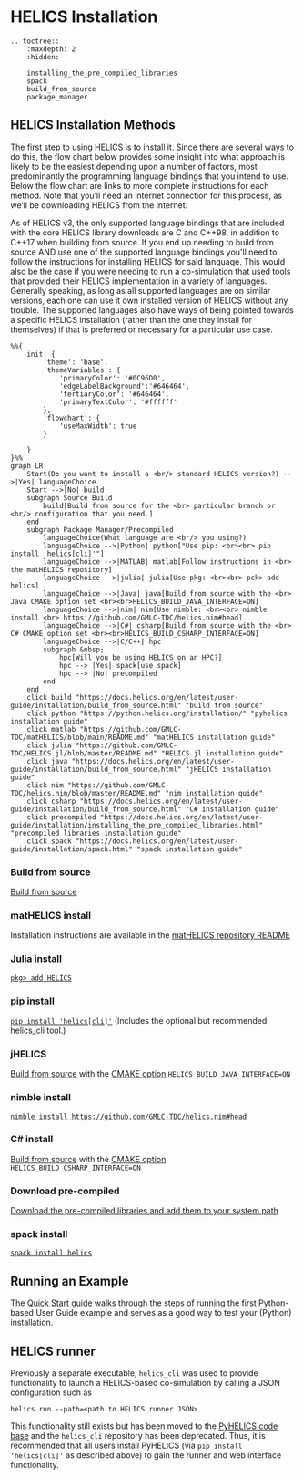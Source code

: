 # HELICS Installation

```{eval-rst}
.. toctree::
    :maxdepth: 2
    :hidden:

    installing_the_pre_compiled_libraries
    spack
    build_from_source
    package_manager
```

## HELICS Installation Methods

The first step to using HELICS is to install it. Since there are several ways to do this, the flow chart below provides some insight into what approach is likely to be the easiest depending upon a number of factors, most predominantly the programming language bindings that you intend to use. Below the flow chart are links to more complete instructions for each method. Note that you’ll need an internet connection for this process, as we’ll be downloading HELICS from the internet.

As of HELICS v3, the only supported language bindings that are included with the core HELICS library downloads are C and C++98, in addition to C++17 when building from source. If you end up needing to build from source AND use one of the supported language bindings you'll need to follow the instructions for installing HELICS for said language. This would also be the case if you were needing to run a co-simulation that used tools that provided their HELICS implementation in a variety of languages. Generally speaking, as long as all supported languages are on similar versions, each one can use it own installed version of HELICS without any trouble. The supported languages also have ways of being pointed towards a specific HELICS installation (rather than the one they install for themselves) if that is preferred or necessary for a particular use case.

```{mermaid}
%%{
    init: {
        'theme': 'base',
        'themeVariables': {
            'primaryColor': '#0C96D0',
            'edgeLabelBackground':'#646464',
            'tertiaryColor': '#646464',
            'primaryTextColor': '#ffffff'
        },
        'flowchart': {
            'useMaxWidth': true
        }

    }
}%%
graph LR
    Start(Do you want to install a <br/> standard HELICS version?) -->|Yes| languageChoice
    Start -->|No| build
    subgraph Source Build
        build[Build from source for the <br> particular branch or <br/> configuration that you need.]
    end
    subgraph Package Manager/Precompiled
        languageChoice(What language are <br/> you using?)
        languageChoice -->|Python| python["Use pip: <br><br> pip install 'helics[cli]'"]
        languageChoice -->|MATLAB| matlab[Follow instructions in <br> the matHELICS repository]
        languageChoice -->|julia| julia[Use pkg: <br><br> pck> add helics]
        languageChoice -->|Java| java[Build from source with the <br> Java CMAKE option set <br><br>HELICS_BUILD_JAVA_INTERFACE=ON]
        languageChoice -->|nim| nim[Use nimble: <br><br> nimble install <br> https://github.com/GMLC-TDC/helics.nim#head]
        languageChoice -->|C#| csharp[Build from source with the <br> C# CMAKE option set <br><br>HELICS_BUILD_CSHARP_INTERFACE=ON]
        languageChoice -->|C/C++| hpc
        subgraph &nbsp;
            hpc[Will you be using HELICS on an HPC?]
            hpc --> |Yes| spack[use spack]
            hpc --> |No| precompiled
        end
    end
    click build "https://docs.helics.org/en/latest/user-guide/installation/build_from_source.html" "build from source"
    click python "https://python.helics.org/installation/" "pyhelics installation guide"
    click matlab "https://github.com/GMLC-TDC/matHELICS/blob/main/README.md" "matHELICS installation guide"
    click julia "https://github.com/GMLC-TDC/HELICS.jl/blob/master/README.md" "HELICS.jl installation guide"
    click java "https://docs.helics.org/en/latest/user-guide/installation/build_from_source.html" "jHELICS installation guide"
    click nim "https://github.com/GMLC-TDC/helics.nim/blob/master/README.md" "nim installation guide"
    click csharp "https://docs.helics.org/en/latest/user-guide/installation/build_from_source.html" "C# installation guide"
    click precompiled "https://docs.helics.org/en/latest/user-guide/installation/installing_the_pre_compiled_libraries.html" "precompiled libraries installation guide"
    click spack "https://docs.helics.org/en/latest/user-guide/installation/spack.html" "spack installation guide"
```

### Build from source

[Build from source](./build_from_source.md)

### matHELICS install

Installation instructions are available in the [matHELICS repository README](https://github.com/GMLC-TDC/matHELICS/blob/main/README.md)

### Julia install

[`pkg> add HELICS`](https://github.com/GMLC-TDC/HELICS.jl/blob/master/README.md)

### pip install

[`pip install 'helics[cli]'`](https://python.helics.org/) (Includes the optional but recommended helics_cli tool.)

### jHELICS

[Build from source](./build_from_source.md) with the [CMAKE option](./helics_cmake_options.md) `HELICS_BUILD_JAVA_INTERFACE=ON`

### nimble install

[`nimble install https://github.com/GMLC-TDC/helics.nim#head`](https://github.com/GMLC-TDC/helics.nim)

### C# install

[Build from source](./build_from_source.md) with the [CMAKE option](./helics_cmake_options.md) `HELICS_BUILD_CSHARP_INTERFACE=ON`

### Download pre-compiled

[Download the pre-compiled libraries and add them to your system path](./installing_the_pre_compiled_libraries.md)

### spack install

[`spack install helics`](./spack.md)

## Running an Example 

The [Quick Start guide](../../quick_start/quick_start_index.md) walks through the steps of running the first Python-based User Guide example and serves as a good way to test your (Python) installation. 

## HELICS runner

Previously a separate executable, `helics_cli` was used to provide functionality to launch a HELICS-based co-simulation by calling a JSON configuration such as

```shell
helics run --path=<path to HELICS runner JSON>
```

This functionality still exists but has been moved to the [PyHELICS code base](https://python.helics.org/) and the `helics_cli` repository has been deprecated. Thus, it is recommended that all users install PyHELICS (via `pip install 'helics[cli]'` as described above) to gain the runner and web interface functionality.


